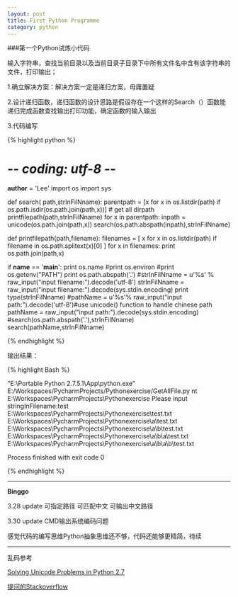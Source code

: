 ```yaml
---
layout: post
title: First Python Programme
category: python
---
```

###第一个Python试炼小代码

输入字符串，查找当前目录以及当前目录子目录下中所有文件名中含有该字符串的文件，打印输出；

1.确立解决方案：解决方案一定是递归方案，毋庸置疑

2.设计递归函数，递归函数的设计思路是假设存在一个这样的Search（）函数能递归完成函数查找输出打印功能，确定函数的输入输出

3.代码编写

{% highlight python %}

# -*- coding: utf-8 -*-
__author__ = 'Lee'
import  os
import  sys

def search( path,strInFilNname):
    parentpath = [x for x in os.listdir(path) if  os.path.isdir(os.path.join(path,x))]  # get all dirpath
    printfilepath(path,strInFilNname)
    for x in parentpath:
        inpath = unicode(os.path.join(path,x))
        search(os.path.abspath(inpath),strInFilNname)


def printfilepath(path,filename):
    filenames = [ x for x in os.listdir(path)  if filename in os.path.splitext(x)[0] ]
    for x in filenames:
        print os.path.join(path,x)

if __name__ == '__main__':
    print os.name
    #print os.environ
    #print os.getenv("PATH")
    print os.path.abspath('.')
    #strInFilNname = u'%s' % raw_input("input filename:").decode('utf-8')
    strInFilNname = raw_input("input filename:").decode(sys.stdin.encoding)
    print  type(strInFilNname)
    #pathName = u'%s'% raw_input("input path:").decode('utf-8')#use unicode() 
    function to handle chinese path
    pathName = raw_input("input path:").decode(sys.stdin.encoding)
    #search(os.path.abspath('.'),strInFilNname)
    search(pathName,strInFilNname)

{% endhighlight %}

输出结果：

{% highlight Bash %}

"E:\Portable Python 2.7.5.1\App\python.exe" E:/Workspaces/PycharmProjects/Pythonexercise/GetAllFile.py
nt
E:\Workspaces\PycharmProjects\Pythonexercise
Please input stringInFilename:test
E:\Workspaces\PycharmProjects\Pythonexercise\test.txt
E:\Workspaces\PycharmProjects\Pythonexercise\a\test.txt
E:\Workspaces\PycharmProjects\Pythonexercise\a\b\test.txt
E:\Workspaces\PycharmProjects\Pythonexercise\a\b\a\test.txt
E:\Workspaces\PycharmProjects\Pythonexercise\a\b\a\b\test.txt

Process finished with exit code 0


{% endhighlight %}

---

**Binggo**


3.28  update 可指定路径   可匹配中文 可输出中文路径

3.30  update  CMD输出系统编码问题  

感觉代码的编写思维Python抽象思维还不够，代码还能够更精简，待续

---

乱码参考

[Solving Unicode Problems in Python 2.7](http://www.azavea.com/blogs/labs/2014/03/solving-unicode-problems-in-python-2-7/   "Solving Unicode Problems in Python 2.7")

[提问的Stackoverflow](http://stackoverflow.com/questions/29306869/encoding-and-decoding-in-python-2-7-5-1-on-windows-cmd-and-pycharm-get-diffrent/29320806#29320806)

